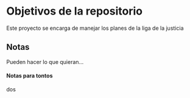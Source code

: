 # Objetivos de la repositorio

Este proyecto se encarga de manejar los planes de la liga de la justicia


## Notas
Pueden hacer lo que quieran...


#### Notas para tontos
dos
